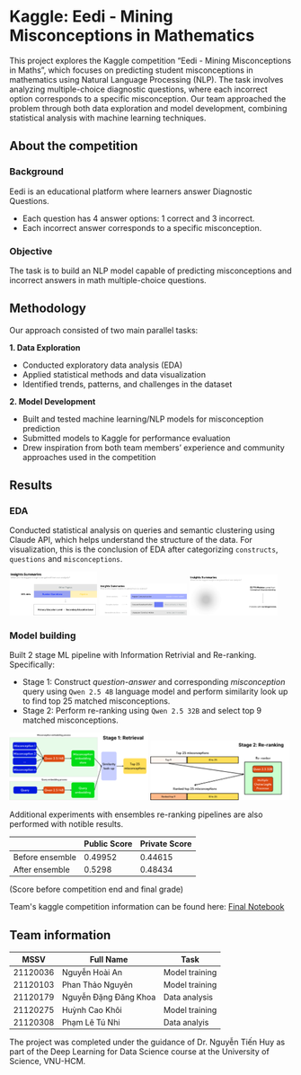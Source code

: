 # Kaggle: Eedi - Mining Misconceptions in Mathematics  

This project explores the Kaggle competition “Eedi - Mining Misconceptions in Maths”, which focuses on predicting student misconceptions in mathematics using Natural Language Processing (NLP). The task involves analyzing multiple-choice diagnostic questions, where each incorrect option corresponds to a specific misconception. Our team approached the problem through both data exploration and model development, combining statistical analysis with machine learning techniques.

## About the competition 

### Background

Eedi is an educational platform where learners answer Diagnostic Questions.

- Each question has 4 answer options: 1 correct and 3 incorrect.
- Each incorrect answer corresponds to a specific misconception.

### Objective

The task is to build an NLP model capable of predicting misconceptions and incorrect answers in math multiple-choice questions.

## Methodology

Our approach consisted of two main parallel tasks:

**1. Data Exploration**

- Conducted exploratory data analysis (EDA)
- Applied statistical methods and data visualization
- Identified trends, patterns, and challenges in the dataset

**2. Model Development**
- Built and tested machine learning/NLP models for misconception prediction
- Submitted models to Kaggle for performance evaluation
- Drew inspiration from both team members’ experience and community approaches used in the competition

## Results 
### EDA 
Conducted statistical analysis on queries and semantic clustering using Claude API, which helps understand the structure of the data. For visualization, this is the conclusion of EDA after categorizing `constructs`, `questions` and `misconceptions`. 
<p float="left">
  <img src="additional-images/insight01.png" alt="Insight 01" width="31%" />
  <img src="additional-images/insight02.png" alt="Insight 02" width="31%" />
  <img src="additional-images/insight03.png" alt="Insight 03" width="31%" />
</p>

### Model building 
Built 2 stage ML pipeline with Information Retrivial and Re-ranking. Specifically:
- Stage 1: Construct *question-answer* and corresponding *misconception* query using `Qwen 2.5 4B` language model and perform similarity look up to find top 25 matched misconceptions. 
- Stage 2: Perform re-ranking using `Qwen 2.5 32B` and select top 9 matched misconceptions.
<p float="left">
  <img src="additional-images/stage01.png" alt="Insight 01" width="49%" />
  <img src="additional-images/stage02.png" alt="Insight 02" width="49%" />
</p>
Additional experiments with ensembles re-ranking pipelines are also performed with notible results.  

| | Public Score | Private Score | 
|--|--------------|--------------|
| Before ensemble | 0.49952 | 0.44615 | 
| After ensemble | 0.5298 | 0.48434 | 

(Score before competition end and final grade) 

Team's kaggle competition information can be found here: [Final Notebook](https://www.kaggle.com/code/caokhoihuynh/model-final?scriptVersionId=218454004)


## Team information 

| MSSV     | Full Name             | Task |
|----------|-----------------------|------|
| 21120036 | Nguyễn Hoài An        | Model training |
| 21120103 | Phan Thảo Nguyên      | Model training | 
| 21120179 | Nguyễn Đặng Đăng Khoa | Data analysis | 
| 21120275 | Huỳnh Cao Khôi        | Model training | 
| 21120308 | Phạm Lê Tú Nhi        | Data analyis | 

The project was completed under the guidance of Dr. Nguyễn Tiến Huy as part of the Deep Learning for Data Science course at the University of Science, VNU-HCM.

